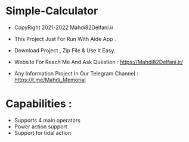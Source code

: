 # Simple-Calculator

- CopyRight 2021-2022 Mahdi82Delfani.ir

- This Project Just For Run With Aide App .

- Download Project , Zip File & Use it Easy .

- Website For Reach Me And Ask Question : https://Mahdi82Delfani.ir/

- Any Information Project In Our Telegram Channel : https://t.me/Mahdi_Memorial

# Capabilities :

- Supports 4 main operators
- Power action support
- Support for tidal action
